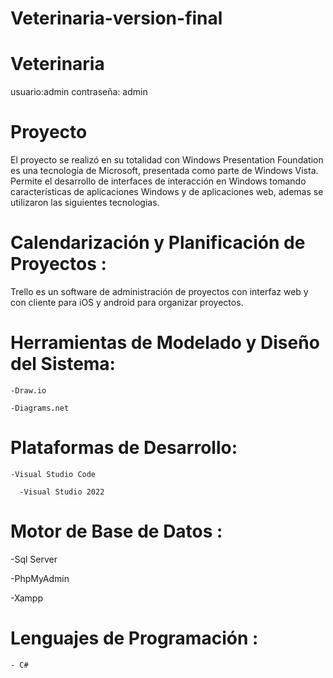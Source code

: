 # Veterinaria-version-final

# Veterinaria
usuario:admin
contraseña: admin
# Proyecto
El proyecto se realizó en su totalidad con Windows Presentation Foundation es una tecnología de Microsoft, presentada como parte de Windows Vista. Permite el desarrollo de interfaces de interacción en Windows tomando características de aplicaciones Windows y de aplicaciones web, ademas se utilizaron las siguientes tecnologias.

# Calendarización y Planificación de Proyectos :

Trello es un software de administración de proyectos con interfaz web y con cliente para iOS y android para organizar proyectos.


#  Herramientas de Modelado y Diseño del Sistema:

	-Draw.io
	
	-Diagrams.net
	
# Plataformas de Desarrollo:

	-Visual Studio Code
	
	  -Visual Studio 2022
#  Motor de Base de Datos :

  -Sql Server
  
  -PhpMyAdmin
  
  -Xampp
  
# Lenguajes de Programación  :

 	- C#
